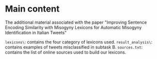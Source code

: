 # Main content
The additional material associated with the paper "Improving Sentence Encoding Similarity with Misogyny Lexicons for Automatic Misogyny Identification in Italian Tweets"


`lexicons\`: contains the four category of lexicons used.
`result_analysis\`: contains examples of tweets misclassified in subtask B.
`sources.txt`: contains the list of online sources used to build our lexicons.
